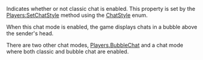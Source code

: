 Indicates whether or not classic chat is enabled. This property is set by
the [Players:SetChatStyle](https://create.roblox.com/docs/reference/engine/classes/Players#SetChatStyle) method using the [ChatStyle](https://developer.roblox.com/en-us/api-reference/enum/ChatStyle) enum.

When this chat mode is enabled, the game displays chats in a bubble above
the sender's head.

There are two other chat modes, [Players.BubbleChat](https://create.roblox.com/docs/reference/engine/classes/Players#BubbleChat) and a chat mode where
both classic and bubble chat are enabled.